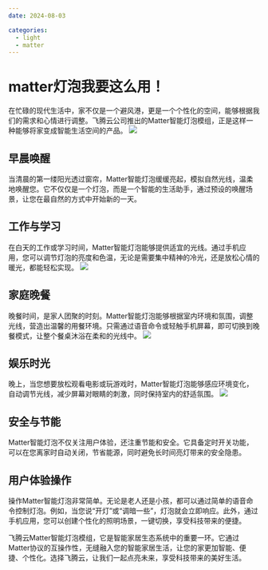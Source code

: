 ```yaml
---
date: 2024-08-03

categories:
  - light
  - matter
---
```


# matter灯泡我要这么用！

在忙碌的现代生活中，家不仅是一个避风港，更是一个个性化的空间，能够根据我们的需求和心情进行调整。飞腾云公司推出的Matter智能灯泡模组，正是这样一种能够将家变成智能生活空间的产品。<!-- more -->
![](/assets/images/智能灯.jpg)
## 早晨唤醒
当清晨的第一缕阳光透过窗帘，Matter智能灯泡缓缓亮起，模拟自然光线，温柔地唤醒您。它不仅仅是一个灯泡，而是一个智能的生活助手，通过预设的唤醒场景，让您在最自然的方式中开始新的一天。

## 工作与学习
在白天的工作或学习时间，Matter智能灯泡能够提供适宜的光线。通过手机应用，您可以调节灯泡的亮度和色温，无论是需要集中精神的冷光，还是放松心情的暖光，都能轻松实现。
![](/assets/images/灯2.jpg)

## 家庭晚餐
晚餐时间，是家人团聚的时刻。Matter智能灯泡能够根据室内环境和氛围，调整光线，营造出温馨的用餐环境。只需通过语音命令或轻触手机屏幕，即可切换到晚餐模式，让整个餐桌沐浴在柔和的光线中。
![](/assets/images/灯3.jpg)
## 娱乐时光
晚上，当您想要放松观看电影或玩游戏时，Matter智能灯泡能够感应环境变化，自动调节光线，减少屏幕对眼睛的刺激，同时保持室内的舒适氛围。
![](/assets/images/灯带.png)

## 安全与节能
Matter智能灯泡不仅关注用户体验，还注重节能和安全。它具备定时开关功能，可以在您离家时自动关闭，节省能源，同时避免长时间亮灯带来的安全隐患。

## 用户体验操作
操作Matter智能灯泡非常简单。无论是老人还是小孩，都可以通过简单的语音命令控制灯泡。例如，当您说“开灯”或“调暗一些”，灯泡就会立即响应。此外，通过手机应用，您可以创建个性化的照明场景，一键切换，享受科技带来的便捷。


飞腾云Matter智能灯泡模组，它是智能家居生态系统中的重要一环。它通过Matter协议的互操作性，无缝融入您的智能家居生活，让您的家更加智能、便捷、个性化。选择飞腾云，让我们一起点亮未来，享受科技带来的美好生活。